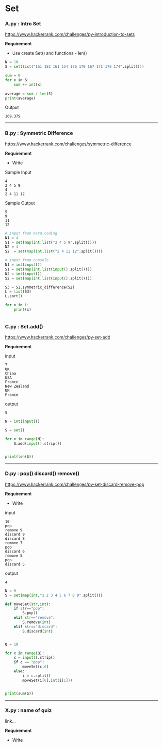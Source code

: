 # Set

### A.py : Intro Set

https://www.hackerrank.com/challenges/py-introduction-to-sets


__Requirement__

* Use create Set() and functions - len()


```python
N = 10
S = set(list("161 182 161 154 176 170 167 171 170 174".split()))

sum = 0
for x in S:
    sum += int(x)
    
average = sum / len(S)
print(average)    

```


Output
```
169.375
```
---
### B.py : Symmetric Difference

https://www.hackerrank.com/challenges/symmetric-difference

__Requirement__

* Write 


Sample Input
```
4
2 4 5 9
4
2 4 11 12
```
Sample Output
```
5
9
11
12
```

```python
# input from hard coding
N1 = 4
S1 = set(map(int,list("2 4 5 9".split())))
N2 = 4
S2  = set(map(int,list("2 4 11 12".split())))

# input from console
N1 = int(input())
S1 = set(map(int,list(input().split())))  
N2 = int(input())
S2 = set(map(int,list(input().split())))

S3 = S1.symmetric_difference(S2)
L = list(S3)
L.sort()

for x in L:
    print(x)
 
```
### C.py : Set.add()

https://www.hackerrank.com/challenges/py-set-add

__Requirement__



input
```
7
UK
China
USA
France
New Zealand
UK
France 
```

output
```
5
```


```python
N = int(input())

S = set()

for x in range(N):
    S.add(input().strip())


print(len(S))
```
---

### D.py : pop() discard() remove()

https://www.hackerrank.com/challenges/py-set-discard-remove-pop

__Requirement__

* Write 

input
```
10
pop
remove 9
discard 9
discard 8
remove 7
pop 
discard 6
remove 5
pop 
discard 5
```

output
```
4
```


```python
N = 9
S = set(map(int,"1 2 3 4 5 6 7 8 9".split()))

def moveSet(str,int):
    if str=="pop":
        S.pop()
    elif str=="remove":
        S.remove(int)
    elif str=="discard":
        S.discard(int)


Q = 10

for x in range(Q):
    c = input().strip()
    if c == "pop":
        moveSet(c,0)
    else:
        i = c.split()
        moveSet(i[0],int(i[1]))


print(sum(S))

```



---

### X.py : name of quiz

link...

__Requirement__

* Write 

```python

```
